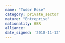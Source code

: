 ```yaml
---
name: "Tudor Rose"
category: private_sector
nature: "Entreprise"
nationality: GBR
alliance: 
date_signed: '2018-11-12'
---
```

    